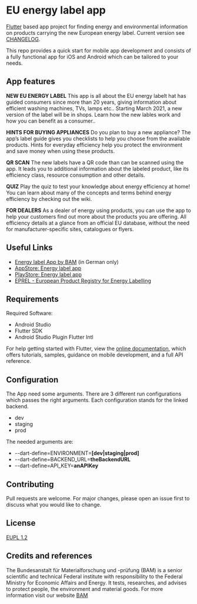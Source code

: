 # EU energy label app

[Flutter](https://flutter.dev) based app project for finding energy and environmental information on products carrying the new European energy label. Current version see [CHANGELOG](CHANCELOG.md).

This repo provides a quick start for mobile app development and consists of a fully functional app for iOS and Android which can be tailored to your needs.

## App features
**NEW EU ENERGY LABEL**
This app is all about the EU energy labelt hat has guided consumers since more than 20 years, giving information about efficient washing machines, TVs, lamps etc.. Starting March 2021, a new version of the label will be in shops. Learn how the new lables work and how you can benefit as a consumer..

**HINTS FOR BUYING APPLIANCES**
Do you plan to buy a new appliance? The app’s label guide gives you checklists to help you choose from the available products. Hints for everyday efficiency help you protect the environment and save money when using these products.

**QR SCAN**
The new labels have a QR code than can be scanned using the app. It leads you to additional information about the labeled product, like its efficiency class, resource consumption and other details.

**QUIZ**
Play the quiz to test your knowledge about energy efficiency at home! You can learn about many of the concepts and terms behind energy efficiency by checking out the wiki.

**FOR DEALERS**
As a dealer of energy using products, you can use the app to help your customers find out more about the products you are offering. All efficiency details at a glance from an official EU database, without the need for manufacturer-specific sites, catalogues or flyers.

## Useful Links

- [Energy label App by BAM](https://netzwerke.bam.de/Netzwerke/Content/DE/Standardartikel/Evpg/Evpg-Links/energielabel_app.html) (in German only)
- [AppStore: Energy label app](https://apps.apple.com/de/app/energielabel/id1543159006)
- [PlayStore: Energy label app](https://play.google.com/store/apps/details?id=de.bam.energielabelapp)
- [EPREL - European Product Registry for Energy Labelling](https://eprel.ec.europa.eu/)

## Requirements

Required Software:
- Android Studio
- Flutter SDK
- Android Studio Plugin Flutter Intl

For help getting started with Flutter, view the [online documentation](https://flutter.dev/docs), which offers tutorials, samples, guidance on mobile development, and a full API reference.

## Configuration
The App need some arguments. There are 3 different run configurations which passes the right arguments.
Each configuration stands for the linked backend.

- dev
- staging
- prod

The needed arguments are:
- --dart-define=ENVIRONMENT=**[dev|staging|prod]**
- --dart-define=BACKEND_URL=**theBackendURL**
- --dart-define=API_KEY=**anAPIKey**

## Contributing
Pull requests are welcome. For major changes, please open an issue first to discuss what you would like to change.

## License
[EUPL 1.2](https://joinup.ec.europa.eu/sites/default/files/custom-page/attachment/2020-03/EUPL-1.2%20EN.txt)

## Credits and references
The Bundesanstalt für Materialforschung und -prüfung (BAM) is a senior scientific and technical Federal institute with responsibility to the Federal Ministry for Economic Affairs and Energy. It tests, researches, and advises to protect people, the environment and material goods.
For more information visit our website [BAM](https://www.bam.de/Navigation/EN/Home/home.html)
